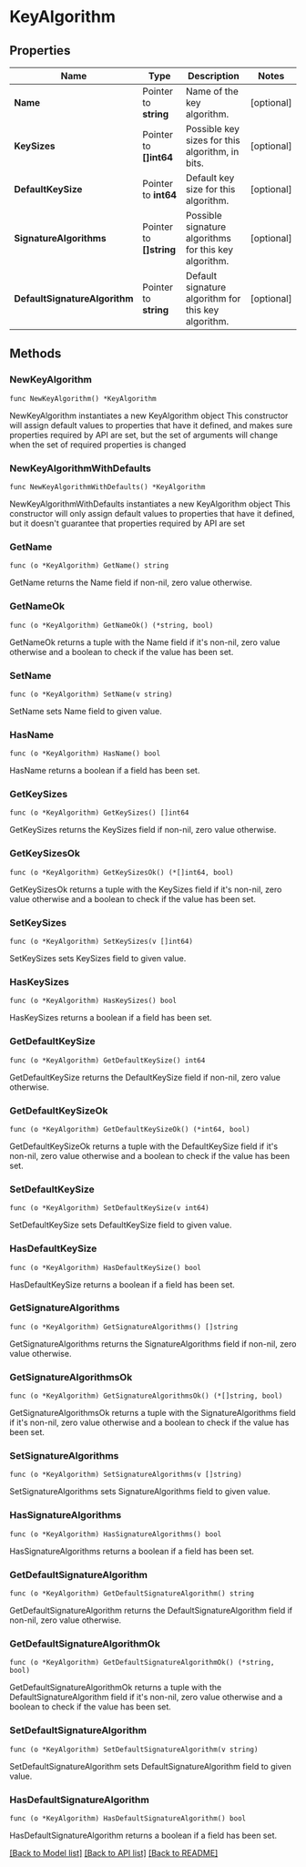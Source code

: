 # KeyAlgorithm

## Properties

Name | Type | Description | Notes
------------ | ------------- | ------------- | -------------
**Name** | Pointer to **string** | Name of the key algorithm. | [optional] 
**KeySizes** | Pointer to **[]int64** | Possible key sizes for this algorithm, in bits. | [optional] 
**DefaultKeySize** | Pointer to **int64** | Default key size for this algorithm. | [optional] 
**SignatureAlgorithms** | Pointer to **[]string** | Possible signature algorithms for this key algorithm. | [optional] 
**DefaultSignatureAlgorithm** | Pointer to **string** | Default signature algorithm for this key algorithm. | [optional] 

## Methods

### NewKeyAlgorithm

`func NewKeyAlgorithm() *KeyAlgorithm`

NewKeyAlgorithm instantiates a new KeyAlgorithm object
This constructor will assign default values to properties that have it defined,
and makes sure properties required by API are set, but the set of arguments
will change when the set of required properties is changed

### NewKeyAlgorithmWithDefaults

`func NewKeyAlgorithmWithDefaults() *KeyAlgorithm`

NewKeyAlgorithmWithDefaults instantiates a new KeyAlgorithm object
This constructor will only assign default values to properties that have it defined,
but it doesn't guarantee that properties required by API are set

### GetName

`func (o *KeyAlgorithm) GetName() string`

GetName returns the Name field if non-nil, zero value otherwise.

### GetNameOk

`func (o *KeyAlgorithm) GetNameOk() (*string, bool)`

GetNameOk returns a tuple with the Name field if it's non-nil, zero value otherwise
and a boolean to check if the value has been set.

### SetName

`func (o *KeyAlgorithm) SetName(v string)`

SetName sets Name field to given value.

### HasName

`func (o *KeyAlgorithm) HasName() bool`

HasName returns a boolean if a field has been set.

### GetKeySizes

`func (o *KeyAlgorithm) GetKeySizes() []int64`

GetKeySizes returns the KeySizes field if non-nil, zero value otherwise.

### GetKeySizesOk

`func (o *KeyAlgorithm) GetKeySizesOk() (*[]int64, bool)`

GetKeySizesOk returns a tuple with the KeySizes field if it's non-nil, zero value otherwise
and a boolean to check if the value has been set.

### SetKeySizes

`func (o *KeyAlgorithm) SetKeySizes(v []int64)`

SetKeySizes sets KeySizes field to given value.

### HasKeySizes

`func (o *KeyAlgorithm) HasKeySizes() bool`

HasKeySizes returns a boolean if a field has been set.

### GetDefaultKeySize

`func (o *KeyAlgorithm) GetDefaultKeySize() int64`

GetDefaultKeySize returns the DefaultKeySize field if non-nil, zero value otherwise.

### GetDefaultKeySizeOk

`func (o *KeyAlgorithm) GetDefaultKeySizeOk() (*int64, bool)`

GetDefaultKeySizeOk returns a tuple with the DefaultKeySize field if it's non-nil, zero value otherwise
and a boolean to check if the value has been set.

### SetDefaultKeySize

`func (o *KeyAlgorithm) SetDefaultKeySize(v int64)`

SetDefaultKeySize sets DefaultKeySize field to given value.

### HasDefaultKeySize

`func (o *KeyAlgorithm) HasDefaultKeySize() bool`

HasDefaultKeySize returns a boolean if a field has been set.

### GetSignatureAlgorithms

`func (o *KeyAlgorithm) GetSignatureAlgorithms() []string`

GetSignatureAlgorithms returns the SignatureAlgorithms field if non-nil, zero value otherwise.

### GetSignatureAlgorithmsOk

`func (o *KeyAlgorithm) GetSignatureAlgorithmsOk() (*[]string, bool)`

GetSignatureAlgorithmsOk returns a tuple with the SignatureAlgorithms field if it's non-nil, zero value otherwise
and a boolean to check if the value has been set.

### SetSignatureAlgorithms

`func (o *KeyAlgorithm) SetSignatureAlgorithms(v []string)`

SetSignatureAlgorithms sets SignatureAlgorithms field to given value.

### HasSignatureAlgorithms

`func (o *KeyAlgorithm) HasSignatureAlgorithms() bool`

HasSignatureAlgorithms returns a boolean if a field has been set.

### GetDefaultSignatureAlgorithm

`func (o *KeyAlgorithm) GetDefaultSignatureAlgorithm() string`

GetDefaultSignatureAlgorithm returns the DefaultSignatureAlgorithm field if non-nil, zero value otherwise.

### GetDefaultSignatureAlgorithmOk

`func (o *KeyAlgorithm) GetDefaultSignatureAlgorithmOk() (*string, bool)`

GetDefaultSignatureAlgorithmOk returns a tuple with the DefaultSignatureAlgorithm field if it's non-nil, zero value otherwise
and a boolean to check if the value has been set.

### SetDefaultSignatureAlgorithm

`func (o *KeyAlgorithm) SetDefaultSignatureAlgorithm(v string)`

SetDefaultSignatureAlgorithm sets DefaultSignatureAlgorithm field to given value.

### HasDefaultSignatureAlgorithm

`func (o *KeyAlgorithm) HasDefaultSignatureAlgorithm() bool`

HasDefaultSignatureAlgorithm returns a boolean if a field has been set.


[[Back to Model list]](../README.md#documentation-for-models) [[Back to API list]](../README.md#documentation-for-api-endpoints) [[Back to README]](../README.md)


